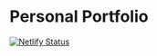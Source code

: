 # Personal Portfolio
[![Netlify Status](https://api.netlify.com/api/v1/badges/71b7bfa2-af45-472e-a0c0-695fd34de2d8/deploy-status)](https://app.netlify.com/sites/jayemfonacier/deploys)

